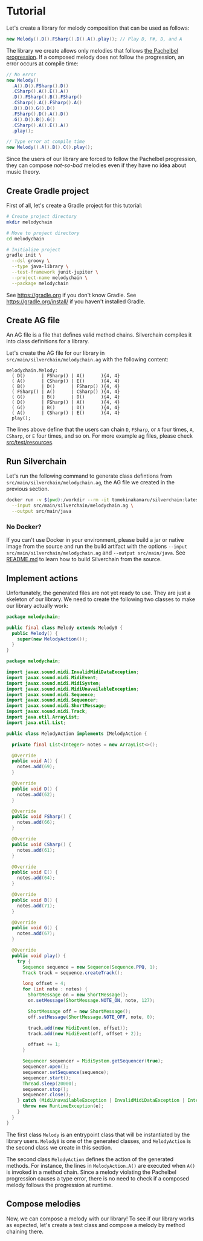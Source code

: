 # Tutorial

Let's create a library for melody composition that can be used as follows:

```java
new Melody().D().FSharp().D().A().play(); // Play D, F#, D, and A
```

The library we create allows only melodies that follows [the Pachelbel progression](http://openmusictheory.com/popRockHarmony-pachelbel.html). If a composed melody does not follow the progression, an error occurs at compile time:

```java
// No error
new Melody()
  .A().D().FSharp().D()
  .CSharp().A().E().A()
  .D().FSharp().B().FSharp()
  .CSharp().A().FSharp().A()
  .D().D().G().D()
  .FSharp().D().A().D()
  .G().D().B().G()
  .CSharp().A().E().A()
  .play();

// Type error at compile time
new Melody().A().B().C().play();
```

Since the users of our library are forced to follow the Pachelbel progression, they can compose *not-so-bad* melodies even if they have no idea about music theory.

## Create Gradle project

First of all, let's create a Gradle project for this tutorial:

```sh
# Create project directory
mkdir melodychain

# Move to project directory
cd melodychain

# Initialize project
gradle init \
  --dsl groovy \
  --type java-library \
  --test-framework junit-jupiter \
  --project-name melodychain \
  --package melodychain
```

See https://gradle.org if you don't know Gradle. See https://gradle.org/install/ if you haven't installed Gradle.

## Create AG file

An AG file is a file that defines valid method chains. Silverchain compiles it into class definitions for a library.

Let's create the AG file for our library in `src/main/silverchain/melodychain.ag` with the following content:

```
melodychain.Melody:
  ( D()      | FSharp() | A()      ){4, 4}
  ( A()      | CSharp() | E()      ){4, 4}
  ( B()      | D()      | FSharp() ){4, 4}
  ( FSharp() | A()      | CSharp() ){4, 4}
  ( G()      | B()      | D()      ){4, 4}
  ( D()      | FSharp() | A()      ){4, 4}
  ( G()      | B()      | D()      ){4, 4}
  ( A()      | CSharp() | E()      ){4, 4}
  play();
```

The lines above define that the users can chain `D`, `FSharp`, or `A` four times, `A`, `CSharp`, or `E` four times, and so on. For more example ag files, please check [src/test/resources](../src/test/resources).

## Run Silverchain

Let's run the following command to generate class defintions from `src/main/silverchain/melodychain.ag`, the AG file we created in the previous section.

```sh
docker run -v $(pwd):/workdir --rm -it tomokinakamaru/silverchain:latest \
  --input src/main/silverchain/melodychain.ag \
  --output src/main/java
```

### No Docker?

If you can't use Docker in your environment, please build a jar or native image from the source and run the build artifact with the options `--input src/main/silverchain/melodychain.ag` and `--output src/main/java`. See [README.md](../README.md) to learn how to build Silverchain from the source.

## Implement actions

Unfortunately, the generated files are not yet ready to use. They are just a skeleton of our library. We need to create the following two classes to make our library actually work:

```java
package melodychain;

public final class Melody extends Melody0 {
  public Melody() {
    super(new MelodyAction());
  }
}
```

```java
package melodychain;

import javax.sound.midi.InvalidMidiDataException;
import javax.sound.midi.MidiEvent;
import javax.sound.midi.MidiSystem;
import javax.sound.midi.MidiUnavailableException;
import javax.sound.midi.Sequence;
import javax.sound.midi.Sequencer;
import javax.sound.midi.ShortMessage;
import javax.sound.midi.Track;
import java.util.ArrayList;
import java.util.List;

public class MelodyAction implements IMelodyAction {

  private final List<Integer> notes = new ArrayList<>();

  @Override
  public void A() {
    notes.add(69);
  }

  @Override
  public void D() {
    notes.add(62);
  }

  @Override
  public void FSharp() {
    notes.add(66);
  }

  @Override
  public void CSharp() {
    notes.add(61);
  }

  @Override
  public void E() {
    notes.add(64);
  }

  @Override
  public void B() {
    notes.add(71);
  }

  @Override
  public void G() {
    notes.add(67);
  }

  @Override
  public void play() {
    try {
      Sequence sequence = new Sequence(Sequence.PPQ, 1);
      Track track = sequence.createTrack();

      long offset = 4;
      for (int note : notes) {
        ShortMessage on = new ShortMessage();
        on.setMessage(ShortMessage.NOTE_ON, note, 127);

        ShortMessage off = new ShortMessage();
        off.setMessage(ShortMessage.NOTE_OFF, note, 0);

        track.add(new MidiEvent(on, offset));
        track.add(new MidiEvent(off, offset + 2));

        offset += 1;
      }

      Sequencer sequencer = MidiSystem.getSequencer(true);
      sequencer.open();
      sequencer.setSequence(sequence);
      sequencer.start();
      Thread.sleep(20000);
      sequencer.stop();
      sequencer.close();
    } catch (MidiUnavailableException | InvalidMidiDataException | InterruptedException e) {
      throw new RuntimeException(e);
    }
  }
}
```

The first class `Melody` is an entrypoint class that will be instantiated by the library users. `Melody0` is one of the generated classes, and `MelodyAction` is the second class we create in this section.

The second class `MelodyAction` defines the action of the generated methods. For instance, the lines in `MelodyAction.A()` are executed when `A()` is invoked in a method chain. Since a melody violating the Pachelbel progression causes a type error, there is no need to check if a composed melody follows the progression at runtime.

## Compose melodies

Now, we can compose a melody with our library! To see if our library works as expected, let's create a test class and compose a melody by method chaining there.
